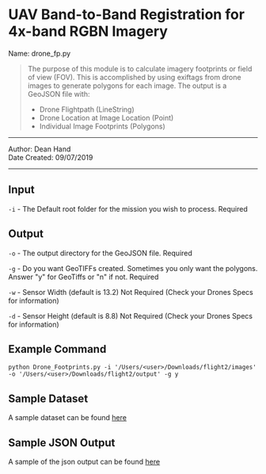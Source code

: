 # UAV Band-to-Band Registration for 4x-band RGBN Imagery

Name: drone_fp.py
>The purpose of this module is to calculate imagery footprints or field of view (FOV).  This is 
>accomplished by using exiftags from drone images to generate polygons for each image.  The output is 
>a GeoJSON file with:
>* Drone Flightpath (LineString)
>* Drone Location at Image Location (Point)
>* Individual Image Footprints (Polygons)
----------------------------------------------------------------------------------------------------------------

Author: Dean Hand <br>
Date Created: 09/07/2019<br>

----------------------------------------------------------------------------------------------------------------
## Input<br/>
`-i` - The Default root folder for the mission you wish to process.  Required

## Output<br/>
`-o` - The output directory for the GeoJSON file. Required

`-g` - Do you want GeoTIFFs created.  Sometimes you only want the polygons. Answer "y" for GeoTiffs or "n" if not. Required

`-w` - Sensor Width (default is 13.2) Not Required (Check your Drones Specs for information)

`-d` - Sensor Height (default is 8.8) Not Required (Check your Drones Specs for information)

## Example Command
`python Drone_Footprints.py -i '/Users/<user>/Downloads/flight2/images' -o '/Users/<user>/Downloads/flight2/output' -g y`
## Sample Dataset
A sample dataset can be found [here](https://drive.google.com/drive/u/1/folders/1Hwrhi-eK_-i8R2NQ3churBls-i4aAXg9)

## Sample JSON Output 
A sample of the json output can be found [here](https://drive.google.com/open?id=1RhSlY9KL2NYpnnVyNqI5c6cLzC0YWMTj)